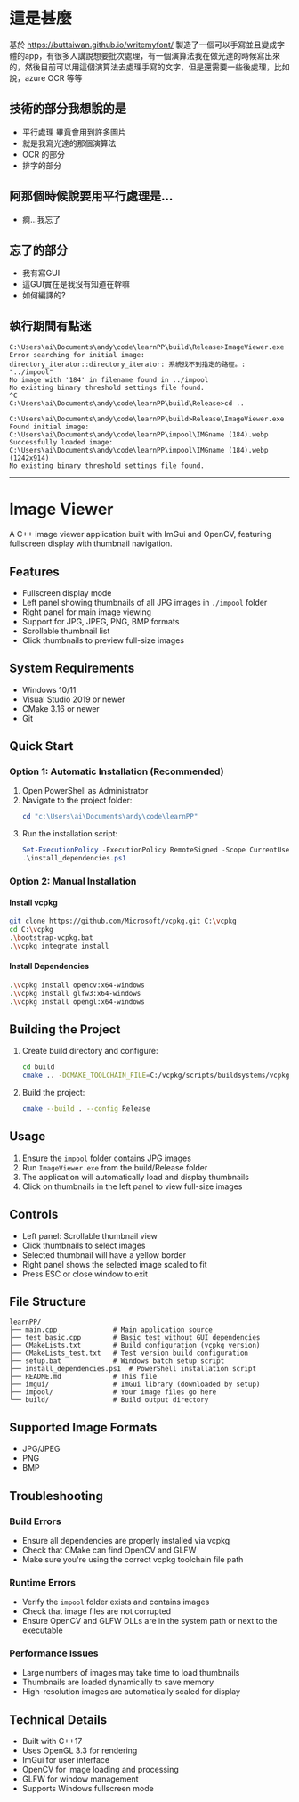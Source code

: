 # 這是甚麼

基於 https://buttaiwan.github.io/writemyfont/ 製造了一個可以手寫並且變成字體的app，有很多人講說想要批次處理，有一個演算法我在做光達的時候寫出來的，然後目前可以用這個演算法去處理手寫的文字，但是還需要一些後處理，比如說，azure OCR 等等

## 技術的部分我想說的是

- 平行處理 畢竟會用到許多圖片
- 就是我寫光達的那個演算法
- OCR 的部分
- 排字的部分

## 阿那個時候說要用平行處理是... 

- 痾...我忘了

## 忘了的部分

- 我有寫GUI
- 這GUI實在是我沒有知道在幹嘛
- 如何編譯的?

## 執行期間有點迷

```
C:\Users\ai\Documents\andy\code\learnPP\build\Release>ImageViewer.exe
Error searching for initial image: directory_iterator::directory_iterator: 系統找不到指定的路徑。: "../impool"
No image with '184' in filename found in ../impool
No existing binary threshold settings file found.
^C
C:\Users\ai\Documents\andy\code\learnPP\build\Release>cd ..

C:\Users\ai\Documents\andy\code\learnPP\build>Release\ImageViewer.exe
Found initial image: C:\Users\ai\Documents\andy\code\learnPP\impool\IMGname (184).webp
Successfully loaded image: C:\Users\ai\Documents\andy\code\learnPP\impool\IMGname (184).webp (1242x914)
No existing binary threshold settings file found.
```

---

# Image Viewer

A C++ image viewer application built with ImGui and OpenCV, featuring fullscreen display with thumbnail navigation.

## Features
- Fullscreen display mode
- Left panel showing thumbnails of all JPG images in `./impool` folder
- Right panel for main image viewing
- Support for JPG, JPEG, PNG, BMP formats
- Scrollable thumbnail list
- Click thumbnails to preview full-size images

## System Requirements
- Windows 10/11
- Visual Studio 2019 or newer
- CMake 3.16 or newer
- Git

## Quick Start

### Option 1: Automatic Installation (Recommended)
1. Open PowerShell as Administrator
2. Navigate to the project folder:
   ```powershell
   cd "c:\Users\ai\Documents\andy\code\learnPP"
   ```
3. Run the installation script:
   ```powershell
   Set-ExecutionPolicy -ExecutionPolicy RemoteSigned -Scope CurrentUser
   .\install_dependencies.ps1
   ```

### Option 2: Manual Installation

#### Install vcpkg
```bash
git clone https://github.com/Microsoft/vcpkg.git C:\vcpkg
cd C:\vcpkg
.\bootstrap-vcpkg.bat
.\vcpkg integrate install
```

#### Install Dependencies
```bash
.\vcpkg install opencv:x64-windows
.\vcpkg install glfw3:x64-windows
.\vcpkg install opengl:x64-windows
```

## Building the Project

1. Create build directory and configure:
   ```bash
   cd build
   cmake .. -DCMAKE_TOOLCHAIN_FILE=C:/vcpkg/scripts/buildsystems/vcpkg.cmake
   ```

2. Build the project:
   ```bash
   cmake --build . --config Release
   ```

## Usage

1. Ensure the `impool` folder contains JPG images
2. Run `ImageViewer.exe` from the build/Release folder
3. The application will automatically load and display thumbnails
4. Click on thumbnails in the left panel to view full-size images

## Controls
- Left panel: Scrollable thumbnail view
- Click thumbnails to select images
- Selected thumbnail will have a yellow border
- Right panel shows the selected image scaled to fit
- Press ESC or close window to exit

## File Structure
```
learnPP/
├── main.cpp              # Main application source
├── test_basic.cpp        # Basic test without GUI dependencies
├── CMakeLists.txt        # Build configuration (vcpkg version)
├── CMakeLists_test.txt   # Test version build configuration
├── setup.bat             # Windows batch setup script
├── install_dependencies.ps1  # PowerShell installation script
├── README.md             # This file
├── imgui/                # ImGui library (downloaded by setup)
├── impool/               # Your image files go here
└── build/                # Build output directory
```

## Supported Image Formats
- JPG/JPEG
- PNG
- BMP

## Troubleshooting

### Build Errors
- Ensure all dependencies are properly installed via vcpkg
- Check that CMake can find OpenCV and GLFW
- Make sure you're using the correct vcpkg toolchain file path

### Runtime Errors
- Verify the `impool` folder exists and contains images
- Check that image files are not corrupted
- Ensure OpenCV and GLFW DLLs are in the system path or next to the executable

### Performance Issues
- Large numbers of images may take time to load thumbnails
- Thumbnails are loaded dynamically to save memory
- High-resolution images are automatically scaled for display

## Technical Details
- Built with C++17
- Uses OpenGL 3.3 for rendering
- ImGui for user interface
- OpenCV for image loading and processing
- GLFW for window management
- Supports Windows fullscreen mode

